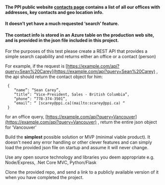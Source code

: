 #### The PPI public website [contacts page]([https://www.ppi.ca/en/contact](https://www.ppi.ca/en/contact)) contains a list of all our offices with addresses, key contacts and geo location info.

#### It doesn’t yet have a much requested ‘search’ feature.

#### The contact info is stored in an Azure table on the production web site, and is provided in the json file included in this project.

For the purposes of this test please create a REST API that provides a simple search capability and returns either an office or a contact (person)

For example, if the request is [https://example.com/api?query=Sean%20Carey](https://example.com/api?query=Sean%20Carey) , the api should return the contact object for him:

     {
        “name”: “Sean Carey”,
        “title”: “Vice-President, Sales - British Columbia”,
        “phone”: “778-374-3501”,
        “email”: “ [scarey@ppi.ca](mailto:scarey@ppi.ca) “
     }

for an office query, [https://example.com/api?query=Vancouver](https://example.com/api?query=Vancouver) , return the entire json object for ‘Vancouver’

Build the **simplest** possible solution or MVP (minimal viable product). It doesn't need any error handling or other clever features and can simply load the provided json file on startup and assume it will never change.

Use any open source technology and libraries you deem appropriate e.g. Node/Express, .Net Core MVC, Python/Flask

Clone the provided repo, and send a link to a publicly available version of it when you have completed the project.